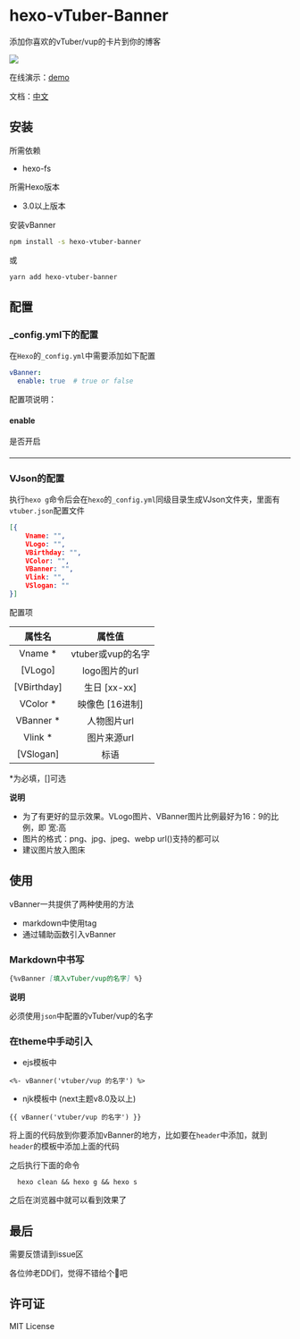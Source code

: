 # hexo-vTuber-Banner

添加你喜欢的vTuber/vup的卡片到你的博客

![](https://midou-static-1257227807.cos.ap-chengdu.myqcloud.com/img/20210909151949.png)

在线演示：[demo](https://mimonarchrd.gitee.io/passages/vTuber-demo/)

文档：[中文](https://github.com/MIMONATCH/hexo-vtuber-banner/blob/main/README.md)



## 安装

所需依赖

- hexo-fs

所需Hexo版本

- 3.0以上版本



安装vBanner

```sh
npm install -s hexo-vtuber-banner
```

或

```sh
yarn add hexo-vtuber-banner
```

## 配置

### _config.yml下的配置

在`Hexo`的`_config.yml`中需要添加如下配置

```yaml
vBanner:
  enable: true	# true or false
```

配置项说明：

#### enable

是否开启

#### 

------



### VJson的配置

执行`hexo g`命令后会在`hexo`的`_config.yml`同级目录生成VJson文件夹，里面有`vtuber.json`配置文件

```json
[{
    Vname: "",
    VLogo: "",
    VBirthday: "",
    VColor: "",
    VBanner: "",
    Vlink: "",
    VSlogan: ""
}]
```

配置项

|   属性名    |      属性值       |
| :---------: | :---------------: |
|   Vname *   | vtuber或vup的名字 |
|   [VLogo]   |   logo图片的url   |
| [VBirthday] |   生日 [xx-xx]    |
|  VColor *   |  映像色 [16进制]  |
|  VBanner *  |    人物图片url    |
|   Vlink *   |    图片来源url    |
|  [VSlogan]  |       标语        |

*为必填，[]可选

**说明**

- 为了有更好的显示效果。VLogo图片、VBanner图片比例最好为16：9的比例，即 宽:高
- 图片的格式：png、jpg、jpeg、webp  url()支持的都可以
- 建议图片放入图床

## 使用

vBanner一共提供了两种使用的方法

- markdown中使用tag
- 通过辅助函数引入vBanner

### Markdown中书写

```markdown
{%vBanner [填入vTuber/vup的名字] %}
```

**说明**

必须使用`json`中配置的vTuber/vup的名字

### 在theme中手动引入

- ejs模板中

```ejs
<%- vBanner('vtuber/vup 的名字') %>
```

- njk模板中 (next主题v8.0及以上)

```njk
{{ vBanner('vtuber/vup 的名字') }}
```

将上面的代码放到你要添加vBanner的地方，比如要在`header`中添加，就到`header`的模板中添加上面的代码

之后执行下面的命令
```shell
  hexo clean && hexo g && hexo s
  ```

之后在浏览器中就可以看到效果了

## 最后

需要反馈请到issue区

各位帅老DD们，觉得不错给个:100:吧

## 许可证

MIT License